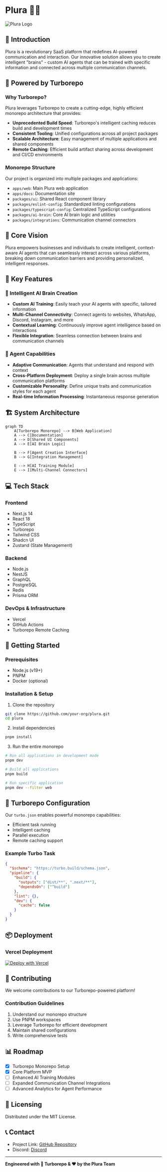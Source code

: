 # Plura 🧠🤖

![Plura Logo](/apps/www/public/images/plura-logo.png)

## 🚀 Introduction

Plura is a revolutionary SaaS platform that redefines AI-powered communication and interaction. Our innovative solution allows you to create intelligent "brains" - custom AI agents that can be trained with specific information and connected across multiple communication channels.

## 🌈 Powered by Turborepo

### Why Turborepo?

Plura leverages Turborepo to create a cutting-edge, highly efficient monorepo architecture that provides:

- **Unprecedented Build Speed**: Turborepo's intelligent caching reduces build and development times
- **Consistent Tooling**: Unified configurations across all project packages
- **Scalable Architecture**: Easy management of multiple applications and shared components
- **Remote Caching**: Efficient build artifact sharing across development and CI/CD environments

### Monorepo Structure

Our project is organized into multiple packages and applications:

- `apps/web`: Main Plura web application
- `apps/docs`: Documentation site
- `packages/ui`: Shared React component library
- `packages/eslint-config`: Standardized linting configurations
- `packages/typescript-config`: Centralized TypeScript configurations
- `packages/ai-brain`: Core AI brain logic and utilities
- `packages/integrations`: Communication channel connectors

## 🌟 Core Vision

Plura empowers businesses and individuals to create intelligent, context-aware AI agents that can seamlessly interact across various platforms, breaking down communication barriers and providing personalized, intelligent responses.

## 🔑 Key Features

### 🧠 Intelligent AI Brain Creation
- **Custom AI Training**: Easily teach your AI agents with specific, tailored information
- **Multi-Channel Connectivity**: Connect agents to websites, WhatsApp, Discord, Instagram, and more
- **Contextual Learning**: Continuously improve agent intelligence based on interactions
- **Flexible Integration**: Seamless connection between brains and communication channels

### 🤖 Agent Capabilities
- **Adaptive Communication**: Agents that understand and respond with context
- **Cross-Platform Deployment**: Deploy a single brain across multiple communication platforms
- **Customizable Personality**: Define unique traits and communication styles for each agent
- **Real-time Information Processing**: Instantaneous response generation

## 🏗 System Architecture

```mermaid
graph TD
    A[Turborepo Monorepo] --> B[Web Application]
    A --> C[Documentation]
    A --> D[Shared UI Components]
    A --> E[AI Brain Logic]
    
    B --> F[Agent Creation Interface]
    B --> G[Integration Management]
    
    E --> H[AI Training Module]
    E --> I[Multi-Channel Connectors]
```

## 💻 Tech Stack

### Frontend
- Next.js 14
- React 18
- TypeScript
- Turborepo
- Tailwind CSS
- Shadcn UI
- Zustand (State Management)

### Backend
- Node.js
- NestJS
- GraphQL
- PostgreSQL
- Redis
- Prisma ORM

### DevOps & Infrastructure
- Vercel
- GitHub Actions
- Turborepo Remote Caching

## 🚀 Getting Started

### Prerequisites
- Node.js (v19+)
- PNPM
- Docker (optional)

### Installation & Setup

1. Clone the repository
```bash
git clone https://github.com/your-org/plura.git
cd plura
```

2. Install dependencies
```bash
pnpm install
```

3. Run the entire monorepo
```bash
# Run all applications in development mode
pnpm dev

# Build all applications
pnpm build

# Run specific application
pnpm dev --filter web
```

## 🔐 Turborepo Configuration

Our `turbo.json` enables powerful monorepo capabilities:
- Efficient task running
- Intelligent caching
- Parallel execution
- Remote caching support

### Example Turbo Task
```json
{
  "$schema": "https://turbo.build/schema.json",
  "pipeline": {
    "build": {
      "outputs": ["dist/**", ".next/**"],
      "dependsOn": ["^build"]
    },
    "lint": {},
    "dev": {
      "cache": false
    }
  }
}
```

## 📦 Deployment

### Vercel Deployment
[![Deploy with Vercel](https://vercel.com/button)](https://vercel.com/new/clone?repository-url=https%3A%2F%2Fgithub.com%2Fyour-org%2Fplura)

## 🤝 Contributing

We welcome contributions to our Turborepo-powered platform!

### Contribution Guidelines
1. Understand our monorepo structure
2. Use PNPM workspaces
3. Leverage Turborepo for efficient development
4. Maintain shared configurations
5. Write comprehensive tests

## 📊 Roadmap

- [x] Turborepo Monorepo Setup
- [x] Core Platform MVP
- [ ] Enhanced AI Training Modules
- [ ] Expanded Communication Channel Integrations
- [ ] Advanced Analytics for Agent Performance

## 📄 Licensing

Distributed under the MIT License.

## 📞 Contact

- Project Link: [GitHub Repository](https://github.com/Skidgod4444/plura)
- Discord: [Discord](https://discord.gg/plura)
---

**Engineered with 🚀 Turborepo & ❤️ by the Plura Team**